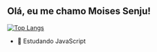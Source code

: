 ## Olá, eu me chamo Moises Senju!
[![Top Langs](https://github-readme-stats.vercel.app/api/top-langs/?username=moisessenjuizo&hide_progress=true)]([https://github.com/moisessenjuizo/github-readme-stats](https://github.com/moisessenjuizo/moisessenjuizo))

- 🌱 Estudando JavaScript

